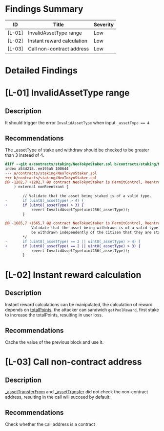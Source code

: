 # Findings Summary

| ID     | Title                        | Severity      |
| ------ | ---------------------------- | ------------- |
| [L-01] | InvalidAssetType range       | Low           |
| [L-02] | Instant reward calculation   | Low           |
| [L-03] | Call non-contract address    | Low           |

# Detailed Findings

# [L-01] InvalidAssetType range

## Description

It should trigger the error `InvalidAssetType` when input `_assetType == 4`

## Recommendations

The _assetType of stake and withdraw should be checked to be greater than 3 instead of 4.

```diff
diff --git a/contracts/staking/NeoTokyoStaker.sol b/contracts/staking/NeoTokyoStaker.sol
index a54d218..ee195a5 100644
--- a/contracts/staking/NeoTokyoStaker.sol
+++ b/contracts/staking/NeoTokyoStaker.sol
@@ -1202,7 +1202,7 @@ contract NeoTokyoStaker is PermitControl, ReentrancyGuard {
 	) external nonReentrant {
 
 		// Validate that the asset being staked is of a valid type.
-		if (uint8(_assetType) > 4) {
+		if (uint8(_assetType) > 3) {
 			revert InvalidAssetType(uint256(_assetType));
 		}
 
@@ -1665,7 +1665,7 @@ contract NeoTokyoStaker is PermitControl, ReentrancyGuard {
 			Validate that the asset being withdrawn is of a valid type. BYTES may not 
 			be withdrawn independently of the Citizen that they are staked into.
 		*/
-		if (uint8(_assetType) == 2 || uint8(_assetType) > 4) {
+		if (uint8(_assetType) == 2 || uint8(_assetType) > 3) {
 			revert InvalidAssetType(uint256(_assetType));
 		}
```

# [L-02] Instant reward calculation

## Description

Instant reward calculations can be manipulated, the calculation of reward depends on [totalPoints](https://github.com/code-423n4/2023-03-neotokyo/blob/dfa5887062e47e2d0c801ef33062d44c09f6f36e/contracts/staking/NeoTokyoStaker.sol#LL1388C37-L1388C37), the attacker can sandwich `getPoolReward`, first stake to increase the totalPoints, resulting in user loss.

## Recommendations

Cache the value of the previous block and use it.

# [L-03] Call non-contract address

## Description

[_assetTransferFrom](https://github.com/code-423n4/2023-03-neotokyo/blob/dfa5887062e47e2d0c801ef33062d44c09f6f36e/contracts/staking/NeoTokyoStaker.sol#L766) and [_assetTransfer](https://github.com/code-423n4/2023-03-neotokyo/blob/dfa5887062e47e2d0c801ef33062d44c09f6f36e/contracts/staking/NeoTokyoStaker.sol#L796) did not check the non-contract address, resulting in the call will succeed by default.

## Recommendations

Check whether the call address is a contract
